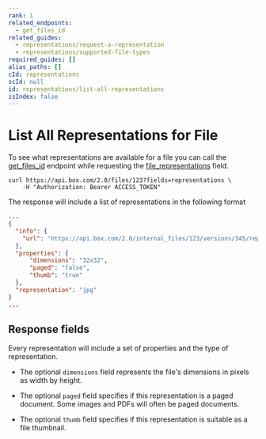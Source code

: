 ```yaml
---
rank: 1
related_endpoints:
  - get_files_id
related_guides:
  - representations/request-a-representation
  - representations/supported-file-types
required_guides: []
alias_paths: []
cId: representations
scId: null
id: representations/list-all-representations
isIndex: false
---
```

# List All Representations for File

To see what representations are available for a file you can call the
[get_files_id][get_files_id] endpoint while requesting the
[file_representations][file_representations] field.

```curl
curl https://api.box.com/2.0/files/123?fields=representations \
    -H "Authorization: Bearer ACCESS_TOKEN"
```

The response will include a list of representations in the following format

<!-- markdownlint-disable line-length -->

```json
...
{
  "info": {
    "url": "https://api.box.com/2.0/internal_files/123/versions/345/representations/jpg_thumb_32x32"
  },
  "properties": {
      "dimensions": "32x32",
      "paged": "false",
      "thumb": "true"
  },
  "representation": "jpg"
}
...
```

<!-- markdownlint-enable line-length -->

## Response fields

Every representation will include a set of properties and the type of
representation.

* The optional `dimensions` field represents the file's dimensions in
  pixels as width by height.

* The optional `paged` field specifies if this representation is a paged
  document. Some images and PDFs will often be paged documents.

* The optional `thumb` field specifies if this representation is suitable
  as a file thumbnail.

[get_files_id]: endpoint://get-files-id

[file_representations]: resource://file#param-representations
